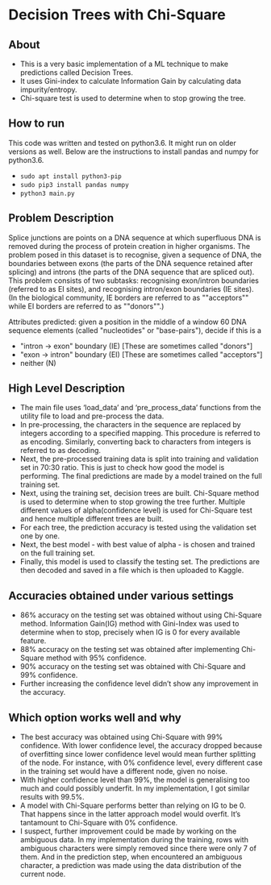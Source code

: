 # Decision Trees with Chi-Square

## About
- This is a very basic implementation of a ML technique to make predictions called Decision Trees.
- It uses Gini-index to calculate Information Gain by calculating data impurity/entropy.
- Chi-square test is used to determine when to stop growing the tree.

## How to run
This code was written and tested on python3.6. It might run on older versions as well. Below are the instructions to install pandas and numpy for python3.6.
- `sudo apt install python3-pip`
- `sudo pip3 install pandas numpy`
- `python3 main.py`

## Problem Description
Splice junctions are points on a DNA sequence at which superfluous DNA is removed during the process of protein creation in higher organisms. The problem posed in this dataset is to recognise, given a sequence of DNA, the boundaries between exons (the parts of the DNA sequence retained after splicing) and introns (the parts of the DNA sequence that are spliced out). This problem consists of two subtasks: recognising exon/intron boundaries (referred to as EI sites), and recognising intron/exon boundaries (IE sites). (In the biological community, IE borders are referred to as ""acceptors"" while EI borders are referred to as ""donors"".)

Attributes predicted: given a position in the middle of a window 60 DNA sequence elements (called "nucleotides" or "base-pairs"), decide if this is a

- "intron -> exon" boundary (IE) [These are sometimes called "donors"]
- "exon -> intron" boundary (EI) [These are sometimes called "acceptors"]
- neither (N)

## High Level Description
- The main file uses ‘load_data’ and ‘pre_process_data’ functions from the utility file to load and pre-process the data.
- In pre-processing, the characters in the sequence are replaced by integers according to a specified mapping. This procedure is referred to as encoding. Similarly, converting back to characters from integers is referred to as decoding.
- Next, the pre-processed training data is split into training and validation set in 70:30 ratio. This is just to check how good the model is performing. The final predictions are made by a model trained on the full training set.
- Next, using the training set, decision trees are built. Chi-Square method is used to determine when to stop growing the tree further. Multiple different values of alpha(confidence level) is used for Chi-Square test and hence multiple different trees are built.
- For each tree, the prediction accuracy is tested using the validation set one by one.
- Next, the best model - with best value of alpha - is chosen and trained on the full training set.
- Finally, this model is used to classify the testing set. The predictions are then decoded and saved in a file which is then uploaded to Kaggle.

## Accuracies obtained under various settings
- 86% accuracy on the testing set was obtained without using Chi-Square method. Information Gain(IG) method with Gini-Index was used to determine when to stop, precisely when IG is 0 for every available feature.
- 88% accuracy on the testing set was obtained after implementing Chi-Square method with 95% confidence.
- 90% accuracy on the testing set was obtained with Chi-Square and 99% confidence.
- Further increasing the confidence level didn’t show any improvement in the accuracy.

## Which option works well and why
- The best accuracy was obtained using Chi-Square with 99% confidence. With lower confidence level, the accuracy dropped because of overfitting since lower confidence level would mean further splitting of the node. For instance, with 0% confidence level, every different case in the training set would have a different node, given no noise.
- With higher confidence level than 99%, the model is generalising too much and could possibly underfit. In my implementation, I got similar results with 99.5%.
- A model with Chi-Square performs better than relying on IG to be 0. That happens since in the latter approach model would overfit. It’s tantamount to Chi-Square with 0% confidence.
- I suspect, further improvement could be made by working on the ambiguous data. In my implementation during the training, rows with ambiguous characters were simply removed since there were only 7 of them. And in the prediction step, when encountered an ambiguous character, a prediction was made using the data distribution of the current node.

